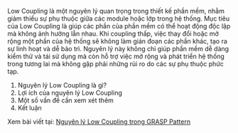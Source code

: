 Low Coupling là một nguyên lý quan trọng trong thiết kế phần mềm, nhằm giảm thiểu sự phụ thuộc giữa các module hoặc lớp trong hệ thống. Mục tiêu của Low Coupling là giúp các phần của phần mềm có thể hoạt động độc lập mà không ảnh hưởng lẫn nhau. Khi coupling thấp, việc thay đổi hoặc mở rộng một phần của hệ thống sẽ không làm gián đoạn các phần khác, tạo ra sự linh hoạt và dễ bảo trì. Nguyên lý này không chỉ giúp phần mềm dễ dàng kiểm thử và tái sử dụng mà còn hỗ trợ việc mở rộng và phát triển hệ thống trong tương lai mà không gặp phải những rủi ro do các sự phụ thuộc phức tạp.

1. Nguyên lý Low Coupling là gì?
2. Lợi ích của nguyên lý Low Coupling
3. Một số vấn đề cần xem xét thêm
4. Kết luận

Xem bài viết tại: [Nguyên lý Low Coupling trong GRASP Pattern](https://dev.to/hcmute_project_988df1c63c/nguyen-ly-low-coupling-trong-grasp-pattern-1732)

